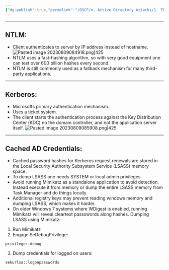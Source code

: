 ```yaml
---
{"dg-publish":true,"permalink":"/OSCP/n. Active Directory Attacks/1. Theory + Mimikatz/"}
---
```


---------
## NTLM:
- Client authenticates to server by IP address instead of hostname.
![Pasted image 20230809084918.png|425](/img/user/IMAGES/Pasted%20image%2020230809084918.png)
- NTLM uses a fast-hashing algorithm, so with very good equipment one can test over 600 billion hashes every second.
- NTLM is still commonly used as a fallback mechanism for many third-party applications.

----------
## Kerberos:
- Microsofts primary authentication mechanism.
- Uses a ticket system.
- The client starts the authentication process against the Key Distribution Center (KDC) no the domain controller, and not the application server itself.
![Pasted image 20230809085908.png|425](/img/user/IMAGES/Pasted%20image%2020230809085908.png)

---------------
## Cached AD Credentials:
- Cached password hashes for Kerberos request renewals are stored in the Local Security Authority Subsystem Service (LSASS) memory space.
- To dump LSASS one needs SYSTEM or local admin privileges
- Avoid running Mimikatz as a standalone application to avoid detection. Instead execute it from memory or dump the entire LSASS memory from Task Manager and do things locally.
- Additional registry keys may prevent reading windows memory and dumping LSASS, which makes it harder.
- On older Windows 7 systems where WDigest is enabled, running Mimikatz will reveal cleartext passswords along hashes.
Dumping LSASS using Mimikatz:
1. Run Mimikatz
2. Engage SeDebugPrivilege:
```
privilege::debug
```
3. Dump credentials for logged on users:
```
sekurlsa::logonpasswords
```
